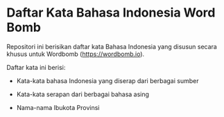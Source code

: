# Daftar Kata Bahasa Indonesia Word Bomb
Repositori ini berisikan daftar kata Bahasa Indonesia yang disusun secara khusus untuk Wordbomb (https://wordbomb.io).

Daftar kata ini berisi:

- Kata-kata bahasa Indonesia yang diserap dari berbagai sumber

- Kata-kata serapan dari berbagai bahasa asing

- Nama-nama Ibukota Provinsi
